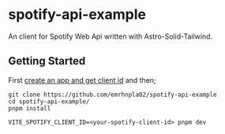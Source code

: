 # spotify-api-example

An client for Spotify Web Api written with Astro-Solid-Tailwind.

## Getting Started

First [create an app and get client id](https://developer.spotify.com/documentation/web-api/concepts/apps) and then;

```
git clone https://github.com/emrhnpla02/spotify-api-example
cd spotify-api-example/
pnpm install

VITE_SPOTIFY_CLIENT_ID=<your-spotify-client-id> pnpm dev
```
